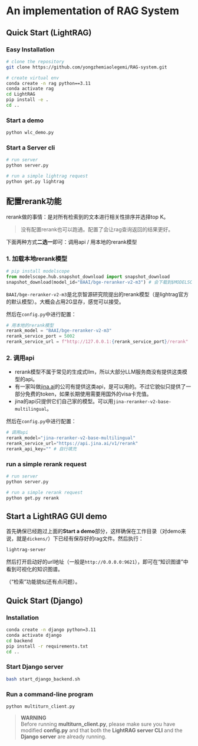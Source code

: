 # An implementation of RAG System

## Quick Start (LightRAG)

### Easy Installation

```bash
# clone the repository
git clone https://github.com/yongzhemiaolegemi/RAG-system.git

# create virtual env
conda create -n rag python==3.11
conda activate rag
cd LightRAG
pip install -e .
cd ..
```
### Start a demo

```bash
python wlc_demo.py
```
### Start a Server cli

```bash
# run server
python server.py

# run a simple lightrag request
python get.py lightrag
```


## 配置rerank功能

rerank做的事情：是对所有检索到的文本进行相关性排序并选择top K。

> 没有配置rerank也可以跑通。配置了会让rag查询返回的结果更好。

下面两种方式**二选一**即可：调用api / 用本地的rerank模型

### 1. 加载本地rerank模型

```python
# pip install modelscope
from modelscope.hub.snapshot_download import snapshot_download
snapshot_download(model_id="BAAI/bge-reranker-v2-m3") # 会下载到$MODELSCOPE_CACHE/models
```

`BAAI/bge-reranker-v2-m3`是北京智源研究院提出的rerank模型（是lightrag官方的默认模型）。大概会占用2G显存，感觉可以接受。

然后在`config.py`中进行配置：

```python
# 用本地的rerank模型
rerank_model = "BAAI/bge-reranker-v2-m3"
rerank_service_port = 5002
rerank_service_url = f"http://127.0.0.1:{rerank_service_port}/rerank"
```

### 2. 调用api

- rerank模型不属于常见的生成式llm，所以大部分LLM服务商没有提供这类模型的api。
- 有一家叫做[jina.ai](https://jina.ai/)的公司有提供这类api，是可以用的。不过它貌似只提供了一部分免费的token，如果长期使用需要用国外的visa卡充值。
- jina的api只提供它们自己家的模型。可以用`jina-reranker-v2-base-multilingual`。

然后在`config.py`中进行配置：

```python
# 调用api
rerank_model="jina-reranker-v2-base-multilingual"
rerank_service_url="https://api.jina.ai/v1/rerank"
rerank_api_key="" # 自行填充
```






### run a simple rerank request
```bash
# run server
python server.py

# run a simple rerank request
python get.py rerank
```


## Start a LightRAG GUI demo

首先确保已经跑过上面的**Start a demo**部分，这样确保在工作目录（对demo来说，就是`dickens/`）下已经有保存好的rag文件。然后执行：

```bash
lightrag-server 
```
然后打开启动好的url地址（一般是`http://0.0.0.0:9621`），即可在“知识图谱”中看到可视化的知识图谱。

（“检索”功能貌似还有点问题）。

## Quick Start (Django)

### Installation

```bash
conda create -n django python=3.11
conda activate django
cd backend
pip install -r requirements.txt
cd ..
```

### Start Django server

```bash
bash start_django_backend.sh
```

### Run a command-line program

```bash
python multiturn_client.py
```

> **WARNING**  
> Before running **multiturn_client.py**, please make sure you have modified **config.py** and that both the **LightRAG server CLI** and the **Django server** are already running.


